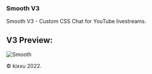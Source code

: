 ### Smooth V3
Smooth V3 - Custom CSS Chat for YouTube livestreams.

## V3 Preview:
![Smooth](https://i.imgur.com/WuCMz4I.png)

© kixxu 2022.

